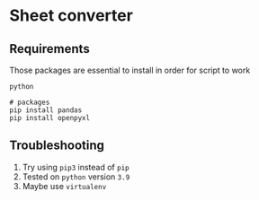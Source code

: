 # Sheet converter


## Requirements

Those packages are essential to install in order for script to work

```    
python

# packages
pip install pandas
pip install openpyxl
```

## Troubleshooting

1. Try using `pip3` instead of `pip`
2. Tested on `python` version `3.9`
3. Maybe use `virtualenv`

